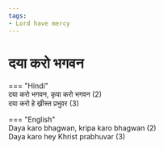 ```yaml
---
tags:
- Lord have mercy
---
```


# दया करो भगवन  

=== "Hindi"  
    दया करो भगवन, कृपा करो भगवन (2)  
    दया करो हे ख्रीस्त प्रभुवर (3)  

=== "English"  
    Daya karo bhagwan, kripa karo bhagwan (2)  
    Daya karo hey Khrist prabhuvar (3)